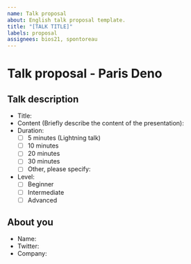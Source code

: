 ```yaml
---
name: Talk proposal
about: English talk proposal template.
title: "[TALK TITLE]"
labels: proposal
assignees: bios21, spontoreau
---
```


# Talk proposal - Paris Deno

## Talk description
* Title:
* Content (Briefly describe the content of the presentation):
* Duration:
  - [ ] 5 minutes (Lightning talk)
  - [ ] 10 minutes
  - [ ] 20 minutes
  - [ ] 30 minutes
  - [ ] Other, please specify:
* Level:
  - [ ] Beginner
  - [ ] Intermediate
  - [ ] Advanced

## About you
* Name:
* Twitter:
* Company:
